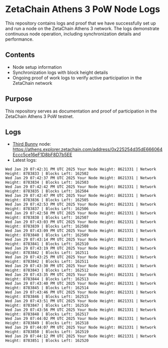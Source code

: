 # ZetaChain Athens 3 PoW Node Logs
This repository contains logs and proof that we have successfully set up and run a node on the ZetaChain Athens 3 network. The logs demonstrate continuous node operation, including synchronization details and performance.

## Contents
- Node setup information
- Synchronization logs with block height details
- Ongoing proof of work logs to verify active participation in the ZetaChain network

## Purpose
This repository serves as documentation and proof of participation in the ZetaChain Athens 3 PoW testnet.

## Logs

- [Third Bunny](https://thirdbunny.xyz/) node: https://athens.explorer.zetachain.com/address/0x225254d35dE666064Eccc5ce16eF1D8bF8D7b5EE
- Latest logs:
```
Wed Jan 29 07:42:31 PM UTC 2025 Your Node Height: 8621331 | Network Height: 8783833 | Blocks Left: 162502
Wed Jan 29 07:42:37 PM UTC 2025 Your Node Height: 8621331 | Network Height: 8783834 | Blocks Left: 162503
Wed Jan 29 07:42:42 PM UTC 2025 Your Node Height: 8621331 | Network Height: 8783835 | Blocks Left: 162504
Wed Jan 29 07:42:47 PM UTC 2025 Your Node Height: 8621331 | Network Height: 8783836 | Blocks Left: 162505
Wed Jan 29 07:42:53 PM UTC 2025 Your Node Height: 8621331 | Network Height: 8783837 | Blocks Left: 162506
Wed Jan 29 07:42:58 PM UTC 2025 Your Node Height: 8621331 | Network Height: 8783838 | Blocks Left: 162507
Wed Jan 29 07:43:03 PM UTC 2025 Your Node Height: 8621331 | Network Height: 8783839 | Blocks Left: 162508
Wed Jan 29 07:43:09 PM UTC 2025 Your Node Height: 8621331 | Network Height: 8783840 | Blocks Left: 162509
Wed Jan 29 07:43:14 PM UTC 2025 Your Node Height: 8621331 | Network Height: 8783841 | Blocks Left: 162510
Wed Jan 29 07:43:19 PM UTC 2025 Your Node Height: 8621331 | Network Height: 8783842 | Blocks Left: 162511
Wed Jan 29 07:43:25 PM UTC 2025 Your Node Height: 8621331 | Network Height: 8783842 | Blocks Left: 162511
Wed Jan 29 07:43:30 PM UTC 2025 Your Node Height: 8621331 | Network Height: 8783843 | Blocks Left: 162512
Wed Jan 29 07:43:35 PM UTC 2025 Your Node Height: 8621331 | Network Height: 8783844 | Blocks Left: 162513
Wed Jan 29 07:43:40 PM UTC 2025 Your Node Height: 8621331 | Network Height: 8783845 | Blocks Left: 162514
Wed Jan 29 07:43:46 PM UTC 2025 Your Node Height: 8621331 | Network Height: 8783846 | Blocks Left: 162515
Wed Jan 29 07:43:51 PM UTC 2025 Your Node Height: 8621331 | Network Height: 8783847 | Blocks Left: 162516
Wed Jan 29 07:43:56 PM UTC 2025 Your Node Height: 8621331 | Network Height: 8783848 | Blocks Left: 162517
Wed Jan 29 07:44:02 PM UTC 2025 Your Node Height: 8621331 | Network Height: 8783849 | Blocks Left: 162518
Wed Jan 29 07:44:07 PM UTC 2025 Your Node Height: 8621331 | Network Height: 8783850 | Blocks Left: 162519
Wed Jan 29 07:44:12 PM UTC 2025 Your Node Height: 8621331 | Network Height: 8783851 | Blocks Left: 162520
```
